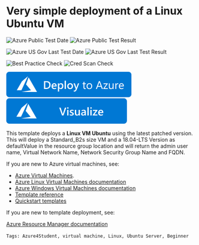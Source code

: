# Very simple deployment of a Linux Ubuntu VM

![Azure Public Test Date](https://azurequickstartsservice.blob.core.windows.net/badges/101-vm-simple-linux/PublicLastTestDate.svg)
![Azure Public Test Result](https://azurequickstartsservice.blob.core.windows.net/badges/101-vm-simple-linux/PublicDeployment.svg)

![Azure US Gov Last Test Date](https://azurequickstartsservice.blob.core.windows.net/badges/101-vm-simple-linux/FairfaxLastTestDate.svg)
![Azure US Gov Last Test Result](https://azurequickstartsservice.blob.core.windows.net/badges/101-vm-simple-linux/FairfaxDeployment.svg)

![Best Practice Check](https://azurequickstartsservice.blob.core.windows.net/badges/101-vm-simple-linux/BestPracticeResult.svg)
![Cred Scan Check](https://azurequickstartsservice.blob.core.windows.net/badges/101-vm-simple-linux/CredScanResult.svg)

[![Deploy To Azure](https://raw.githubusercontent.com/Azure/azure-quickstart-templates/master/1-CONTRIBUTION-GUIDE/images/deploytoazure.svg?sanitize=true)]("https://portal.azure.com/#create/Microsoft.Template/uri/https%3A%2F%2Fraw.githubusercontent.com%2FAzure%2Fazure-quickstart-templates%2Fmaster%2F101-vm-simple-linux%2Fazuredeploy.json")  [![Visualize](https://raw.githubusercontent.com/Azure/azure-quickstart-templates/master/1-CONTRIBUTION-GUIDE/images/visualizebutton.svg?sanitize=true)]("http://armviz.io/#/?load=https%3A%2F%2Fraw.githubusercontent.com%2FAzure%2Fazure-quickstart-templates%2Fmaster%2F101-vm-simple-linux%2Fazuredeploy.json")



This template deploys a **Linux VM Ubuntu** using the latest patched version. This will deploy a Standard_B2s size VM and a 18.04-LTS Version as defaultValue in the resource group location and will return the admin user name, Virtual Network Name, Network Security Group Name and FQDN.  

If you are new to Azure virtual machines, see:

- [Azure Virtual Machines](https://azure.microsoft.com/services/virtual-machines/).
- [Azure Linux Virtual Machines documentation](https://docs.microsoft.com/azure/virtual-machines/linux/)
- [Azure Windows Virtual Machines documentation](https://docs.microsoft.com/azure/virtual-machines/windows/)
- [Template reference](https://docs.microsoft.com/azure/templates/microsoft.compute/allversions)
- [Quickstart templates](https://azure.microsoft.com/resources/templates/?resourceType=Microsoft.Compute&pageNumber=1&sort=Popular)

If you are new to template deployment, see:

[Azure Resource Manager documentation](https://docs.microsoft.com/azure/azure-resource-manager/)

`Tags: Azure4Student, virtual machine, Linux, Ubuntu Server, Beginner`  


